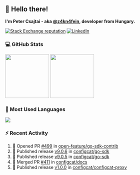## 👋 Hello there!

**I'm Peter Csajtai - aka [@z4kn4fein](https://github.com/z4kn4fein), developer from Hungary.**

[![Stack Exchange reputation](https://img.shields.io/stackexchange/stackoverflow/r/8700582?color=orange&label=reputation&logo=stackoverflow&style=for-the-badge)](https://stackoverflow.com/users/8700582)
[![LinkedIn](https://img.shields.io/badge/linkedin-%230077B5.svg?style=for-the-badge&logo=linkedin&logoColor=white)](https://www.linkedin.com/in/csajtai-p%C3%A9ter-45395341/)

### 💻 GitHub Stats

<div>
  <img height="140px" src="https://github-readme-stats-pcsajtai.vercel.app/api?username=z4kn4fein&show_icons=true&hide_border=true&count_private=true&custom_title=Stats&theme=dracula&line_height=24&hide_title=true">
  <img height="140px" src="https://streak-stats.demolab.com?user=z4kn4fein&theme=dracula&hide_border=true">
  
</div>

### :toolbox: Most Used Languages

<img src="https://github-readme-stats-pcsajtai.vercel.app/api/top-langs/?username=z4kn4fein&theme=dracula&hide_border=true&layout=compact&langs_count=8&hide_title=true">

### :zap: Recent Activity

<!--START_SECTION:activity-->
1. 💪 Opened PR [#499](https://github.com/open-feature/go-sdk-contrib/pull/499) in [open-feature/go-sdk-contrib](https://github.com/open-feature/go-sdk-contrib)
2. 🚀 Published release [v9.0.6](https://github.com/configcat/go-sdk/releases/tag/v9.0.6) in [configcat/go-sdk](https://github.com/configcat/go-sdk)
3. 🚀 Published release [v9.0.5](https://github.com/configcat/go-sdk/releases/tag/v9.0.5) in [configcat/go-sdk](https://github.com/configcat/go-sdk)
4. 🎉 Merged PR [#411](https://github.com/configcat/docs/pull/411) in [configcat/docs](https://github.com/configcat/docs)
5. 🚀 Published release [v1.0.0](https://github.com/configcat/configcat-proxy/releases/tag/v1.0.0) in [configcat/configcat-proxy](https://github.com/configcat/configcat-proxy)
<!--END_SECTION:activity-->
